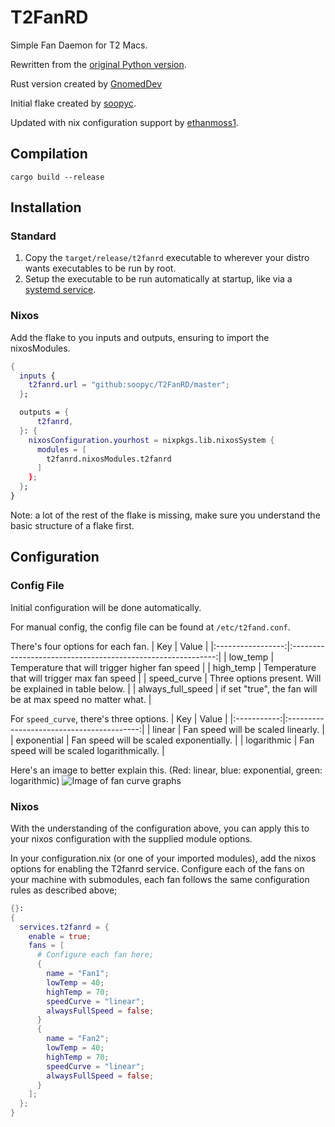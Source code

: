 # T2FanRD
Simple Fan Daemon for T2 Macs.

Rewritten from the [original Python version](https://github.com/NoaHimesaka1873/t2fand).

Rust version created by [GnomedDev](https://github.com/GnomedDev/T2FanRD)

Initial flake created by [soopyc](https://github.com/soopyc/T2FanRD).

Updated with nix configuration support by [ethanmoss1](https://github.com/ethanmoss1).


## Compilation
`cargo build --release`

## Installation
### Standard
1. Copy the `target/release/t2fanrd` executable to wherever your distro wants executables to be run by root.
2. Setup the executable to be run automatically at startup, like via a [systemd service](https://github.com/t2linux/fedora/blob/2947fdc909a35f04eb936a4f9c0f33fe4e52d9c2/t2fanrd/t2fanrd.service).

### Nixos
Add the flake to you inputs and outputs, ensuring to import the nixosModules.
```nix
{
  inputs {
    t2fanrd.url = "github:soopyc/T2FanRD/master";
  };

  outputs = {
      t2fanrd,
  }: {
    nixosConfiguration.yourhost = nixpkgs.lib.nixosSystem {
      modules = [
        t2fanrd.nixosModules.t2fanrd
      ]
    };
  };
}
```
Note: a lot of the rest of the flake is missing, make sure you understand the basic structure of a flake first.

## Configuration
### Config File
Initial configuration will be done automatically.

For manual config, the config file can be found at `/etc/t2fand.conf`.

There's four options for each fan.
|        Key        |                            Value                            |
|:-----------------:|:-----------------------------------------------------------:|
|      low_temp     |        Temperature that will trigger higher fan speed       |
|     high_temp     |         Temperature that will trigger max fan speed         |
|    speed_curve    |   Three options present. Will be explained in table below.  |
| always_full_speed | if set "true", the fan will be at max speed no matter what. |

For `speed_curve`, there's three options.
|     Key     |                   Value                   |
|:-----------:|:-----------------------------------------:|
|    linear   |     Fan speed will be scaled linearly.    |
| exponential |  Fan speed will be scaled exponentially.  |
| logarithmic | Fan speed will be scaled logarithmically. |

Here's an image to better explain this. (Red: linear, blue: exponential, green: logarithmic)
![Image of fan curve graphs](https://user-images.githubusercontent.com/39993457/233580720-cfdaba12-a2d8-430c-87a2-15209dcfec6d.png)

### Nixos
With the understanding of the configuration above, you can apply this to your nixos configuration with the supplied module options.

In your configuration.nix (or one of your imported modules), add the nixos options for enabling the T2fanrd service. Configure each of the fans on your machine with submodules, each fan follows the same configuration rules as described above;
```nix
{}:
{
  services.t2fanrd = {
    enable = true;
    fans = [
      # Configure each fan here;
      {
        name = "Fan1";
        lowTemp = 40;
        highTemp = 70;
        speedCurve = "linear";
        alwaysFullSpeed = false;
      }
      {
        name = "Fan2";
        lowTemp = 40;
        highTemp = 70;
        speedCurve = "linear";
        alwaysFullSpeed = false;
      }
    ];
  };
}

```
